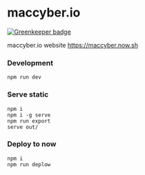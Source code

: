 # maccyber.io

[![Greenkeeper badge](https://badges.greenkeeper.io/maccyber/maccyber.io.svg)](https://greenkeeper.io/)

maccyber.io website https://maccyber.now.sh

### Development
```
npm run dev
```

### Serve static
```
npm i
npm i -g serve
npm run export
serve out/
```

### Deploy to now
```
npm i
npm run deplow
```
